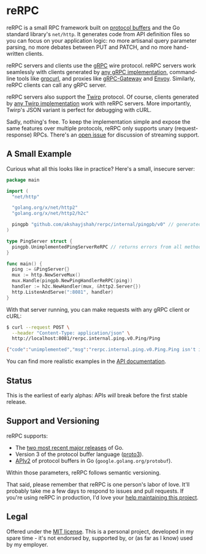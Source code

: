 reRPC
=====

reRPC is a small RPC framework built on [protocol buffers][protobuf] and the Go
standard library's `net/http`. It generates code from API definition files so
you can focus on your application logic: no more artisanal query parameter
parsing, no more debates between PUT and PATCH, and no more hand-written
clients.

reRPC servers and clients use the [gRPC][grpc] wire protocol. reRPC servers
work seamlessly with clients generated by [any gRPC
implementation][grpc-implementations], command-line tools like [grpcurl][], and
proxies like [gRPC-Gateway][grpc-gateway] and [Envoy][envoy]. Similarly, reRPC
clients can call any gRPC server.

reRPC servers also support the [Twirp][twirp] protocol. Of course, clients
generated by [any Twirp implementation][twirp-implementations] work with reRPC
servers. More importantly, Twirp's JSON variant is perfect for debugging with
cURL.

Sadly, nothing's free. To keep the implementation simple and expose the same
features over multiple protocols, reRPC only supports unary (request-response)
RPCs. There's an [open issue][streaming-issue] for discussion of streaming
support.

## A Small Example

Curious what all this looks like in practice? Here's a small, insecure server:

```go
package main

import (
  "net/http"

  "golang.org/x/net/http2"
  "golang.org/x/net/http2/h2c"

  pingpb "github.com/akshayjshah/rerpc/internal/pingpb/v0" // generated
)

type PingServer struct {
  pingpb.UnimplementedPingServerReRPC // returns errors from all methods
}

func main() {
  ping := &PingServer{}
  mux := http.NewServeMux()
  mux.Handle(pingpb.NewPingHandlerReRPC(ping))
  handler := h2c.NewHandler(mux, &http2.Server{})
  http.ListenAndServe(":8081", handler)
}
```

With that server running, you can make requests with any gRPC client or cURL:

```bash
$ curl --request POST \
  --header "Content-Type: application/json" \
  http://localhost:8081/rerpc.internal.ping.v0.Ping/Ping

{"code":"unimplemented","msg":"rerpc.internal.ping.v0.Ping.Ping isn't implemented"}
```

You can find more realistic examples in the [API documentation][godoc].

## Status

This is the earliest of early alphas: APIs *will* break before the first stable
release.

## Support and Versioning

reRPC supports:

* The [two most recent major releases][go-support-policy] of Go.
* Version 3 of the protocol buffer language ([proto3][]).
* [APIv2][] of protocol buffers in Go (`google.golang.org/protobuf`).

Within those parameters, reRPC follows semantic versioning.

That said, please remember that reRPC is one person's labor of love. It'll
probably take me a few days to respond to issues and pull requests. If you're
using reRPC in production, I'd love your [help maintaining this
project][maintainers-issue].

## Legal

Offered under the [MIT license][license]. This is a personal project, developed
in my spare time - it's not endorsed by, supported by, or (as far as I know)
used by my employer.

[APIv2]: https://blog.golang.org/protobuf-apiv2
[envoy]: https://www.envoyproxy.io/
[godoc]: https://pkg.go.dev/github.com/akshayjshah/rerpc
[go-support-policy]: https://golang.org/doc/devel/release#policy
[grpc-gateway]: https://grpc-ecosystem.github.io/grpc-gateway/
[grpc]: https://grpc.io/
[grpc-implementations]: https://grpc.io/docs/languages/
[grpcurl]: https://github.com/fullstorydev/grpcurl
[license]: https://github.com/akshayjshah/rerpc/blob/main/LICENSE.txt
[maintainers-issue]: https://github.com/akshayjshah/rerpc/issues/2
[proto3]: https://cloud.google.com/apis/design/proto3
[protobuf]: https://developers.google.com/protocol-buffers
[streaming-issue]: https://github.com/akshayjshah/rerpc/issues/1
[twirp]: https://twitchtv.github.io/twirp/
[twirp-implementations]: https://github.com/twitchtv/twirp#implementations-in-other-languages
